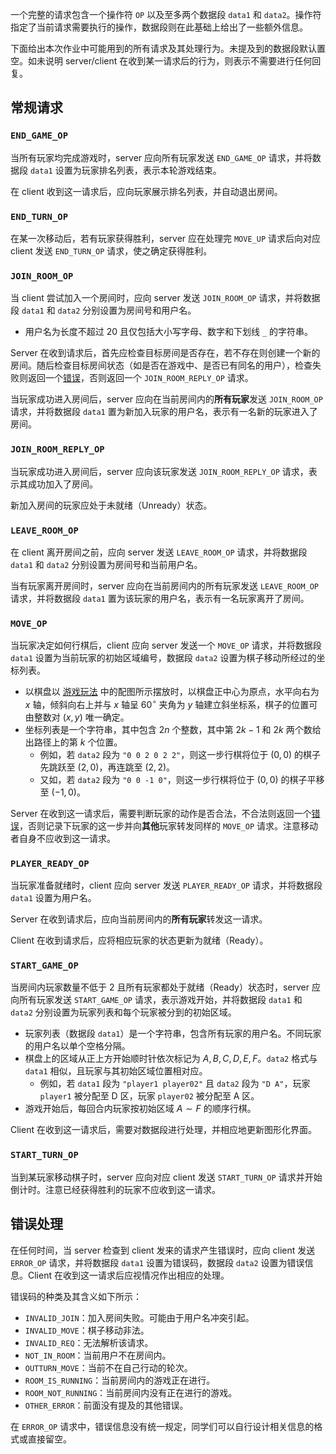 一个完整的请求包含一个操作符 `OP` 以及至多两个数据段 `data1` 和 `data2`。操作符指定了当前请求需要执行的操作，数据段则在此基础上给出了一些额外信息。

下面给出本次作业中可能用到的所有请求及其处理行为。未提及到的数据段默认置空。如未说明 server/client 在收到某一请求后的行为，则表示不需要进行任何回复。

## 常规请求

### `END_GAME_OP`

当所有玩家均完成游戏时，server 应向所有玩家发送 `END_GAME_OP` 请求，并将数据段 `data1` 设置为玩家排名列表，表示本轮游戏结束。

在 client 收到这一请求后，应向玩家展示排名列表，并自动退出房间。

### `END_TURN_OP`

在某一次移动后，若有玩家获得胜利，server 应在处理完 `MOVE_UP` 请求后向对应 client 发送 `END_TURN_OP` 请求，使之确定获得胜利。

### `JOIN_ROOM_OP`

当 client 尝试加入一个房间时，应向 server 发送 `JOIN_ROOM_OP` 请求，并将数据段 `data1` 和 `data2` 分别设置为房间号和用户名。

+ 用户名为长度不超过 $20$ 且仅包括大小写字母、数字和下划线 `_` 的字符串。

Server 在收到请求后，首先应检查目标房间是否存在，若不存在则创建一个新的房间。随后检查目标房间状态（如是否在游戏中、是否已有同名的用户），检查失败则返回一个[错误](#_2)，否则返回一个 `JOIN_ROOM_REPLY_OP` 请求。

当玩家成功进入房间后，server 应向在当前房间内的**所有玩家**发送 `JOIN_ROOM_OP` 请求，并将数据段 `data1` 置为新加入玩家的用户名，表示有一名新的玩家进入了房间。

### `JOIN_ROOM_REPLY_OP`

当玩家成功进入房间后，server 应向该玩家发送 `JOIN_ROOM_REPLY_OP` 请求，表示其成功加入了房间。

新加入房间的玩家应处于未就绪（Unready）状态。

### `LEAVE_ROOM_OP`

在 client 离开房间之前，应向 server 发送 `LEAVE_ROOM_OP` 请求，并将数据段 `data1` 和 `data2` 分别设置为房间号和当前用户名。

当有玩家离开房间时，server 应向在当前房间内的所有玩家发送 `LEAVE_ROOM_OP` 请求，并将数据段 `data1` 置为该玩家的用户名，表示有一名玩家离开了房间。

### `MOVE_OP`

当玩家决定如何行棋后，client 应向 server 发送一个 `MOVE_OP` 请求，并将数据段 `data1` 设置为当前玩家的初始区域编号，数据段 `data2` 设置为棋子移动所经过的坐标列表。

+ 以棋盘以 [游戏玩法](./inst-introduction.md) 中的配图所示摆放时，以棋盘正中心为原点，水平向右为 $x$ 轴，倾斜向右上并与 $x$ 轴呈 $60 ^\circ$ 夹角为 $y$ 轴建立斜坐标系，棋子的位置可由整数对 $(x, y)$ 唯一确定。
+ 坐标列表是一个字符串，其中包含 $2n$ 个整数，其中第 $2k - 1$ 和 $2k$ 两个数给出路径上的第 $k$ 个位置。
	+ 例如，若 `data2` 段为 `"0 0 2 0 2 2"`，则这一步行棋将位于 $(0, 0)$ 的棋子先跳跃至 $(2, 0)$，再连跳至 $(2, 2)$。
	+ 又如，若 `data2` 段为 `"0 0 -1 0"`，则这一步行棋将位于 $(0, 0)$ 的棋子平移至 $(-1, 0)$。

Server 在收到这一请求后，需要判断玩家的动作是否合法，不合法则返回一个[错误](#_2)，否则记录下玩家的这一步并向**其他**玩家转发同样的 `MOVE_OP` 请求。注意移动者自身不应收到这一请求。

### `PLAYER_READY_OP`

当玩家准备就绪时，client 应向 server 发送 `PLAYER_READY_OP` 请求，并将数据段 `data1` 设置为用户名。

Server 在收到请求后，应向当前房间内的**所有玩家**转发这一请求。

Client 在收到请求后，应将相应玩家的状态更新为就绪（Ready）。

### `START_GAME_OP`

当房间内玩家数量不低于 $2$ 且所有玩家都处于就绪（Ready）状态时，server 应向所有玩家发送 `START_GAME_OP` 请求，表示游戏开始，并将数据段 `data1` 和 `data2` 分别设置为玩家列表和每个玩家被分到的初始区域。

+ 玩家列表（数据段 `data1`）是一个字符串，包含所有玩家的用户名。不同玩家的用户名以单个空格分隔。
+ 棋盘上的区域从正上方开始顺时针依次标记为 $A, B, C, D, E,  F$。`data2` 格式与 `data1` 相似，且玩家与其初始区域位置相对应。
	+ 例如，若 `data1` 段为 `"player1 player02"` 且 `data2` 段为 `"D A"`，玩家 `player1` 被分配至 D 区，玩家 `player02` 被分配至 A 区。
+ 游戏开始后，每回合内玩家按初始区域 $A \sim F$ 的顺序行棋。

Client 在收到这一请求后，需要对数据段进行处理，并相应地更新图形化界面。

### `START_TURN_OP`

当到某玩家移动棋子时，server 应向对应 client 发送 `START_TURN_OP` 请求并开始倒计时。注意已经获得胜利的玩家不应收到这一请求。

## 错误处理

在任何时间，当 server 检查到 client 发来的请求产生错误时，应向 client 发送 `ERROR_OP` 请求，并将数据段 `data1` 设置为错误码，数据段 `data2` 设置为错误信息。Client 在收到这一请求后应视情况作出相应的处理。

错误码的种类及其含义如下所示：

+ `INVALID_JOIN`：加入房间失败。可能由于用户名冲突引起。
+ `INVALID_MOVE`：棋子移动非法。
+ `INVALID_REQ`：无法解析该请求。
+ `NOT_IN_ROOM`：当前用户不在房间内。
+ `OUTTURN_MOVE`：当前不在自己行动的轮次。
+ `ROOM_IS_RUNNING`：当前房间内的游戏正在进行。
+ `ROOM_NOT_RUNNING`：当前房间内没有正在进行的游戏。
+ `OTHER_ERROR`：前面没有提及的其他错误。

在 `ERROR_OP` 请求中，错误信息没有统一规定，同学们可以自行设计相关信息的格式或直接留空。


